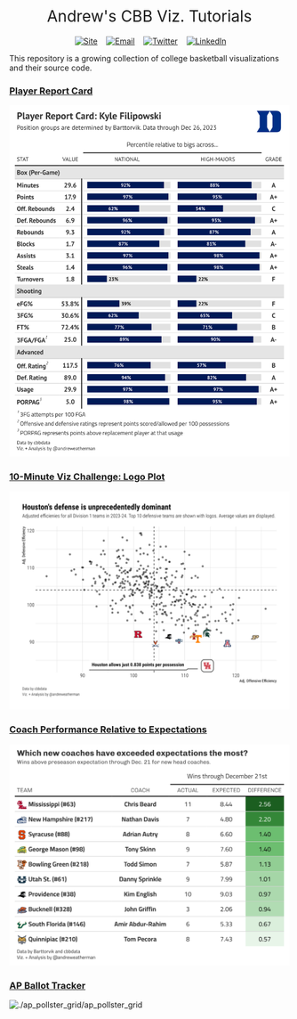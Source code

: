 <h1 style="font-weight:normal" align="center">
  &nbsp;Andrew's CBB Viz. Tutorials&nbsp;
</h1>

<div align="center">

&nbsp;&nbsp;&nbsp;
<a href="https://www.aweatherman.com"><img border="0" alt="Site" src="https://assets.dryicons.com/uploads/icon/svg/4926/home.svg" width="35" height="35"></a>&nbsp;&nbsp;&nbsp;
<a href="mailto:andrew@aweatherman.com"><img border="0" alt="Email" src="https://assets.dryicons.com/uploads/icon/svg/8009/02dc3a5c-6504-4347-85fb-3f510cfecc45.svg" width="35" height="35"></a>&nbsp;&nbsp;&nbsp;
<a href="https://twitter.com/andreweatherman"><img border="0" alt="Twitter" src="https://assets.dryicons.com/uploads/icon/svg/8385/c23f7ffc-ca8d-4246-8978-ce9f6d5bcc99.svg" width="35" height="35"></a>&nbsp;&nbsp;&nbsp;
<a href="https://www.linkedin.com/in/andreweatherman/"><img border="0" alt="LinkedIn" src="https://assets.dryicons.com/uploads/icon/svg/8337/a347cd89-1662-4421-be90-58e5e8004eae.svg" width="35" height="35"></a>&nbsp;&nbsp;&nbsp;

</div>

This repository is a growing collection of college basketball visualizations and their source code.

### [Player Report Card](https://github.com/andreweatherman/Viz-Tutorials/tree/main/player_report/player_report.md)
![./player_report/Filipowski_report.png](https://github.com/andreweatherman/Viz-Tutorials/blob/main/player_report/Filipowski_report.png?raw=true)

### [10-Minute Viz Challenge: Logo Plot](https://github.com/andreweatherman/Viz-Tutorials/tree/main/ten_minute/logo_plot/logo_plot.md)
![./ten_minute/logo_plot/10_min_team.png](https://github.com/andreweatherman/Viz-Tutorials/blob/main/ten_minute/logo_plot/10_min_team.png?raw=true)

### [Coach Performance Relative to Expectations](https://github.com/andreweatherman/Viz-Tutorials/tree/main/over_under_coach_performance/over_under_coach_performance.md)
![./over_under_coach_performance/over_perform](https://github.com/andreweatherman/Viz-Tutorials/blob/main/over_under_coach_performance/over_perform.png?raw=true)

### [AP Ballot Tracker](https://github.com/andreweatherman/Viz-Tutorials/tree/main/ap_pollster_grid/ap_pollster_grid.md)
![./ap_pollster_grid/ap_pollster_grid](https://github.com/andreweatherman/Viz-Tutorials/blob/main/ap_pollster_grid/ap_pollster_grid.png?raw=true)
